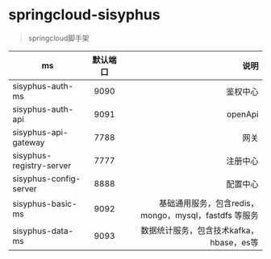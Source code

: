 # springcloud-sisyphus
> springcloud脚手架

| ms     | 默认端口    |说明 |
| --------   | :-----:   | ----:|
| sisyphus-auth-ms        |  9090   | 鉴权中心|
| sisyphus-auth-api        |  9091   | openApi|
| sisyphus-api-gateway     |7788|网关|
| sisyphus-registry-server     |7777 | 注册中心 |
| sisyphus-config-server     |8888 | 配置中心 |
| sisyphus-basic-ms        |  9092    |基础通用服务，包含redis，mongo，mysql，fastdfs 等服务 |
| sisyphus-data-ms        |  9093    |数据统计服务，包含技术kafka，hbase，es等 |
